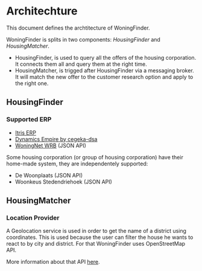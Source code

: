 # Architechture

This document defines the archtitecture of WoningFinder.

WoningFinder is splits in two components: _HousingFinder_ and _HousingMatcher_.

- HousingFinder, is used to query all the offers of the housing corporation. It connects them all and query them at the right time.
- HousingMatcher, is trigged after HousingFinder via a messaging broker. It will match the new offer to the customer research option and apply to the right one.

## HousingFinder

### Supported ERP

- [Itris ERP](https://www.itris.nl/#itris)
- [Dynamics Empire by cegeka-dsa](https://www.cegeka-dsa.nl/#intro)
- [WoningNet WRB](https://www.woningnet.nl) (JSON API)

Some housing corporation (or group of housing corporation) have their home-made system, they are independentely supported:

- De Woonplaats (JSON API)
- Woonkeus Stedendriehoek (JSON API)

## HousingMatcher

### Location Provider

A Geolocation service is used in order to get the name of a district using coordinates.
This is used because the user can filter the house he wants to react to by city and district.
For that WoningFinder uses OpenStreetMap API.

More information about that API [here](https://nominatim.openstreetmap.org).
